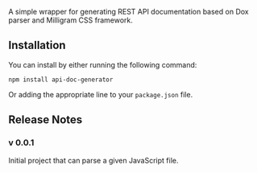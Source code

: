 A simple wrapper for generating REST API documentation based on Dox parser and Milligram CSS framework.

Installation
------------

You can install by either running the following command:

    npm install api-doc-generator

Or adding the appropriate line to your `package.json` file.

Release Notes
-------------

### v 0.0.1

Initial project that can parse a given JavaScript file.